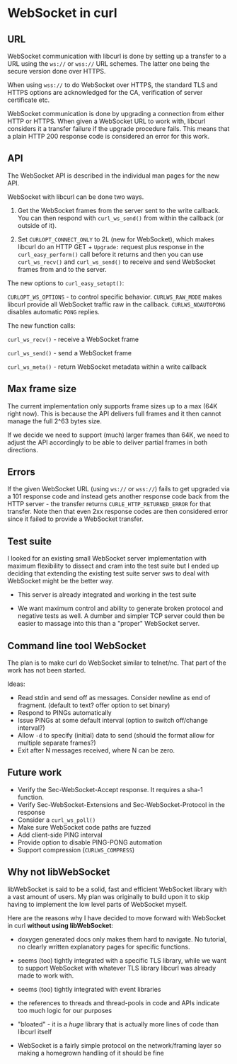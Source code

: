 <!--
Copyright (C) Daniel Stenberg, <daniel@haxx.se>, et al.

SPDX-License-Identifier: curl
-->

# WebSocket in curl

## URL

WebSocket communication with libcurl is done by setting up a transfer to a URL
using the `ws://` or `wss://` URL schemes. The latter one being the secure
version done over HTTPS.

When using `wss://` to do WebSocket over HTTPS, the standard TLS and HTTPS
options are acknowledged for the CA, verification of server certificate etc.

WebSocket communication is done by upgrading a connection from either HTTP or
HTTPS. When given a WebSocket URL to work with, libcurl considers it a
transfer failure if the upgrade procedure fails. This means that a plain HTTP
200 response code is considered an error for this work.

## API

The WebSocket API is described in the individual man pages for the new API.

WebSocket with libcurl can be done two ways.

1. Get the WebSocket frames from the server sent to the write callback. You
   can then respond with `curl_ws_send()` from within the callback (or outside
   of it).

2. Set `CURLOPT_CONNECT_ONLY` to 2L (new for WebSocket), which makes libcurl
   do an HTTP GET + `Upgrade:` request plus response in the
   `curl_easy_perform()` call before it returns and then you can use
   `curl_ws_recv()` and `curl_ws_send()` to receive and send WebSocket frames
   from and to the server.

The new options to `curl_easy_setopt()`:

 `CURLOPT_WS_OPTIONS` - to control specific behavior. `CURLWS_RAW_MODE` makes
 libcurl provide all WebSocket traffic raw in the callback. `CURLWS_NOAUTOPONG`
 disables automatic `PONG` replies.

The new function calls:

 `curl_ws_recv()` - receive a WebSocket frame

 `curl_ws_send()` - send a WebSocket frame

 `curl_ws_meta()` - return WebSocket metadata within a write callback

## Max frame size

The current implementation only supports frame sizes up to a max (64K right
now). This is because the API delivers full frames and it then cannot manage
the full 2^63 bytes size.

If we decide we need to support (much) larger frames than 64K, we need to
adjust the API accordingly to be able to deliver partial frames in both
directions.

## Errors

If the given WebSocket URL (using `ws://` or `wss://`) fails to get upgraded
via a 101 response code and instead gets another response code back from the
HTTP server - the transfer returns `CURLE_HTTP_RETURNED_ERROR` for that
transfer. Note then that even 2xx response codes are then considered error
since it failed to provide a WebSocket transfer.

## Test suite

I looked for an existing small WebSocket server implementation with maximum
flexibility to dissect and cram into the test suite but I ended up deciding
that extending the existing test suite server sws to deal with WebSocket
might be the better way.

- This server is already integrated and working in the test suite

- We want maximum control and ability to generate broken protocol and negative
  tests as well. A dumber and simpler TCP server could then be easier to
  massage into this than a "proper" WebSocket server.

## Command line tool WebSocket

The plan is to make curl do WebSocket similar to telnet/nc. That part of the
work has not been started.

Ideas:

 - Read stdin and send off as messages. Consider newline as end of fragment.
   (default to text? offer option to set binary)
 - Respond to PINGs automatically
 - Issue PINGs at some default interval (option to switch off/change interval?)
 - Allow `-d` to specify (initial) data to send (should the format allow for
   multiple separate frames?)
 - Exit after N messages received, where N can be zero.

## Future work

- Verify the Sec-WebSocket-Accept response. It requires a sha-1 function.
- Verify Sec-WebSocket-Extensions and Sec-WebSocket-Protocol in the response
- Consider a `curl_ws_poll()`
- Make sure WebSocket code paths are fuzzed
- Add client-side PING interval
- Provide option to disable PING-PONG automation
- Support compression (`CURLWS_COMPRESS`)

## Why not libWebSocket

libWebSocket is said to be a solid, fast and efficient WebSocket library with
a vast amount of users. My plan was originally to build upon it to skip having
to implement the low level parts of WebSocket myself.

Here are the reasons why I have decided to move forward with WebSocket in
curl **without using libWebSocket**:

- doxygen generated docs only makes them hard to navigate. No tutorial, no
  clearly written explanatory pages for specific functions.

- seems (too) tightly integrated with a specific TLS library, while we want to
  support WebSocket with whatever TLS library libcurl was already made to
  work with.

- seems (too) tightly integrated with event libraries

- the references to threads and thread-pools in code and APIs indicate too
  much logic for our purposes

- "bloated" - it is a *huge* library that is actually more lines of code than
  libcurl itself

- WebSocket is a fairly simple protocol on the network/framing layer so
  making a homegrown handling of it should be fine
